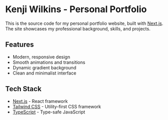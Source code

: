 # Kenji Wilkins - Personal Portfolio

This is the source code for my personal portfolio website, built with [Next.js](https://nextjs.org). The site showcases my professional background, skills, and projects.

## Features

- Modern, responsive design
- Smooth animations and transitions
- Dynamic gradient background
- Clean and minimalist interface

## Tech Stack

- [Next.js](https://nextjs.org) - React framework
- [Tailwind CSS](https://tailwindcss.com) - Utility-first CSS framework
- [TypeScript](https://www.typescriptlang.org) - Type-safe JavaScript

